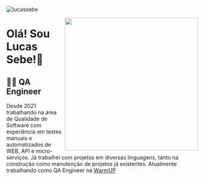 <p align="left"> <img src="https://komarev.com/ghpvc/?username=lucassebe&label=Profile%20views&color=0e75b6&style=flat" alt="lucassebe" /> </p>

<img align="right" width="350" src="https://dkrn4sk0rn31v.cloudfront.net/uploads/2019/04/14232157/capa-produtividade-400x280.png"/>

# Olá! Sou Lucas Sebe!👋
## 👩‍💻 QA Engineer

Desde 2021 trabalhando na área de Qualidade de Software com experiência em testes manuais e automatizados de WEB, API e micro-serviços. 
Já trabalhei com projetos em diversas linguagens, tanto na construção como manutenção de projetos já existentes. 
Atualmente trabalhando como QA Engineer na [WarmUP](https://warmupweb.com.br/)
